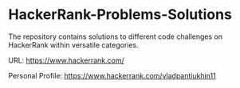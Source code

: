 # HackerRank-Problems-Solutions
The repository contains solutions to different code challenges on HackerRank within versatile categories.

URL: https://www.hackerrank.com/

Personal Profile: https://www.hackerrank.com/vladpantiukhin11
